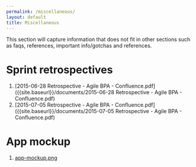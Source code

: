 ```yaml
---
permalink: /miscellaneous/
layout: default
title: Miscellaneous
---
```


This section will capture information that does not fit in other sections such as faqs, references, important info/gotchas and references.

# Sprint retrospectives

1.  [2015-06-28 Retrospective - Agile BPA - Confluence.pdf]({{site.baseurl}}/documents/2015-06-28 Retrospective - Agile BPA - Confluence.pdf)
2.  [2015-07-05 Retrospective - Agile BPA - Confluence.pdf]({{site.baseurl}}/documents/2015-07-05 Retrospective - Agile BPA - Confluence.pdf)

# App mockup

1. [app-mockup.png]({{site.baseurl}}/documents/app-mockup.png)
